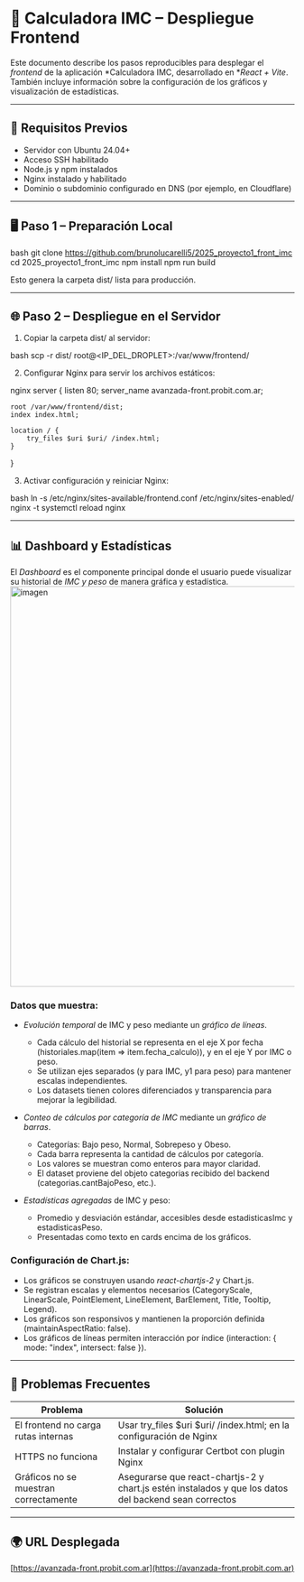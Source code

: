 # 📄 Calculadora IMC – Despliegue Frontend

Este documento describe los pasos reproducibles para desplegar el *frontend* de la aplicación *Calculadora IMC, desarrollado en **React + Vite*. También incluye información sobre la configuración de los gráficos y visualización de estadísticas.

---

## 🔧 Requisitos Previos

* Servidor con Ubuntu 24.04+
* Acceso SSH habilitado
* Node.js y npm instalados
* Nginx instalado y habilitado
* Dominio o subdominio configurado en DNS (por ejemplo, en Cloudflare)

---

## 🖥️ Paso 1 – Preparación Local

bash
git clone https://github.com/brunolucarelli5/2025_proyecto1_front_imc
cd 2025_proyecto1_front_imc
npm install
npm run build


Esto genera la carpeta dist/ lista para producción.

---

## 🌐 Paso 2 – Despliegue en el Servidor

1. Copiar la carpeta dist/ al servidor:

bash
scp -r dist/ root@<IP_DEL_DROPLET>:/var/www/frontend/


2. Configurar Nginx para servir los archivos estáticos:

nginx
server {
    listen 80;
    server_name avanzada-front.probit.com.ar;

    root /var/www/frontend/dist;
    index index.html;

    location / {
        try_files $uri $uri/ /index.html;
    }
}


3. Activar configuración y reiniciar Nginx:

bash
ln -s /etc/nginx/sites-available/frontend.conf /etc/nginx/sites-enabled/
nginx -t
systemctl reload nginx


---

## 📊 Dashboard y Estadísticas

El *Dashboard* es el componente principal donde el usuario puede visualizar su historial de *IMC y peso* de manera gráfica y estadística.
<img width="1024" height="710" alt="imagen" src="https://github.com/user-attachments/assets/2b2a2062-da90-4deb-b8c4-25d7cf3a06e7" />

### Datos que muestra:

* *Evolución temporal* de IMC y peso mediante un *gráfico de líneas*.

  * Cada cálculo del historial se representa en el eje X por fecha (historiales.map(item => item.fecha_calculo)), y en el eje Y por IMC o peso.
  * Se utilizan ejes separados (y para IMC, y1 para peso) para mantener escalas independientes.
  * Los datasets tienen colores diferenciados y transparencia para mejorar la legibilidad.

* *Conteo de cálculos por categoría de IMC* mediante un *gráfico de barras*.

  * Categorías: Bajo peso, Normal, Sobrepeso y Obeso.
  * Cada barra representa la cantidad de cálculos por categoría.
  * Los valores se muestran como enteros para mayor claridad.
  * El dataset proviene del objeto categorias recibido del backend (categorias.cantBajoPeso, etc.).

* *Estadísticas agregadas* de IMC y peso:

  * Promedio y desviación estándar, accesibles desde estadisticasImc y estadisticasPeso.
  * Presentadas como texto en cards encima de los gráficos.

### Configuración de Chart.js:

* Los gráficos se construyen usando *react-chartjs-2* y Chart.js.
* Se registran escalas y elementos necesarios (CategoryScale, LinearScale, PointElement, LineElement, BarElement, Title, Tooltip, Legend).
* Los gráficos son responsivos y mantienen la proporción definida (maintainAspectRatio: false).
* Los gráficos de líneas permiten interacción por índice (interaction: { mode: "index", intersect: false }).

---

## 🚧 Problemas Frecuentes

| Problema                              | Solución                                                                                                  |
| ------------------------------------- | --------------------------------------------------------------------------------------------------------- |
| El frontend no carga rutas internas   | Usar try_files $uri $uri/ /index.html; en la configuración de Nginx                                     |
| HTTPS no funciona                     | Instalar y configurar Certbot con plugin Nginx                                                            |
| Gráficos no se muestran correctamente | Asegurarse que react-chartjs-2 y chart.js estén instalados y que los datos del backend sean correctos |

---

## 🌍 URL Desplegada

[https://avanzada-front.probit.com.ar](https://avanzada-front.probit.com.ar)

